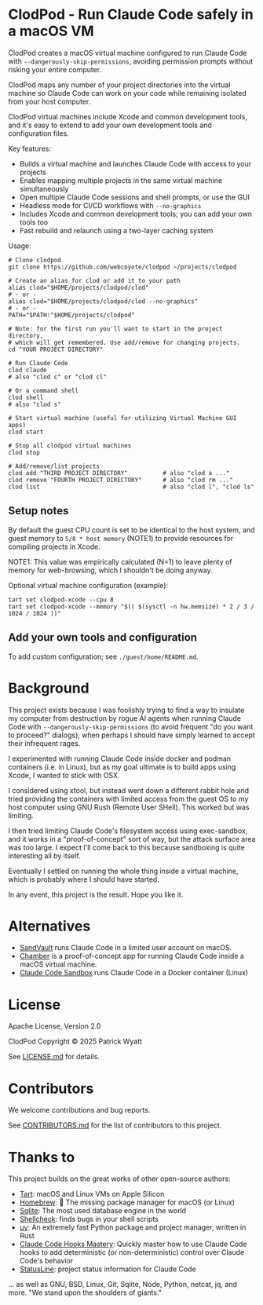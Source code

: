 # ClodPod - Run Claude Code safely in a macOS VM

ClodPod creates a macOS virtual machine configured to run Claude Code with `--dangerously-skip-permissions`, avoiding permission prompts without risking your entire computer.

ClodPod maps any number of your project directories into the virtual machine so Claude Code can work on your code while remaining isolated from your host computer.

ClodPod virtual machines include Xcode and common development tools, and it's easy to extend to add your own development tools and configuration files.

Key features:

- Builds a virtual machine and launches Claude Code with access to your projects
- Enables mapping multiple projects in the same virtual machine simultaneously
- Open multiple Claude Code sessions and shell prompts, or use the GUI
- Headless mode for CI/CD workflows with `--no-graphics`
- Includes Xcode and common development tools; you can add your own tools too
- Fast rebuild and relaunch using a two-layer caching system


Usage:

    # Clone clodpod
    git clone https://github.com/webcoyote/clodpod ~/projects/clodpod

    # Create an alias for clod or add it to your path
    alias clod="$HOME/projects/clodpod/clod"
    # - or -
    alias clod="$HOME/projects/clodpod/clod --no-graphics"
    # - or -
    PATH="$PATH:"$HOME/projects/clodpod"

    # Note: for the first run you'll want to start in the project directory,
    # which will get remembered. Use add/remove for changing projects.
    cd "YOUR PROJECT DIRECTORY"

    # Run Claude Code
    clod claude
    # also "clod c" or "clod cl"

    # Or a command shell
    clod shell
    # also "clod s"

    # Start virtual machine (useful for utilizing Virtual Machine GUI apps)
    clod start

    # Stop all clodpod virtual machines
    clod stop

    # Add/remove/list projects
    clod add "THIRD PROJECT DIRECTORY"          # also "clod a ..."
    clod remove "FOURTH PROJECT DIRECTORY"      # also "clod rm ..."
    clod list                                   # also "clod l", "clod ls"


## Setup notes

By default the guest CPU count is set to be identical to the host system, and guest memory to `5/8 * host memory` (NOTE1) to provide resources for compiling projects in Xcode.

NOTE1: This value was empirically calculated (N=1) to leave plenty of memory for web-browsing, which I shouldn't be doing anyway.

Optional virtual machine configuration (example):

    tart set clodpod-xcode --cpu 8
    tart set clodpod-xcode --memory "$(( $(sysctl -n hw.memsize) * 2 / 3 / 1024 / 1024 ))"


## Add your own tools and configuration

To add custom configuration; see `./guest/home/README.md`.


# Background

This project exists because I was foolishly trying to find a way to insulate my computer from destruction by rogue AI agents when running Claude Code with `--dangerously-skip-permissions` (to avoid frequent "do you want to proceed?" dialogs), when perhaps I should have simply learned to accept their infrequent rages.

I experimented with running Claude Code inside docker and podman containers (i.e. in Linux), but as my goal ultimate is to build apps using Xcode, I wanted to stick with OSX.

I considered using xtool, but instead went down a different rabbit hole and tried providing the containers with limited access from the guest OS to my host computer using GNU Rush (Remote User SHell). This worked but was limiting.

I then tried limiting Claude Code's filesystem access using exec-sandbox, and it works in a "proof-of-concept" sort of way, but the attack surface area was too large. I expect I'll come back to this because sandboxing is quite interesting all by itself.

Eventually I settled on running the whole thing inside a virtual machine, which is probably where I should have started.

In any event, this project is the result. Hope you like it.


# Alternatives

- [SandVault](https://github.com/webcoyote/sandvault) runs Claude Code in a limited user account on macOS.
- [Chamber](https://github.com/cirruslabs/chamber) is a proof-of-concept app for running Claude Code inside a macOS virtual machine.
- [Claude Code Sandbox](https://github.com/textcortex/claude-code-sandbox) runs Claude Code in a Docker container (Linux)

# License

Apache License, Version 2.0

ClodPod Copyright © 2025 Patrick Wyatt

See [LICENSE.md](LICENSE.md) for details.


# Contributors

We welcome contributions and bug reports.

See [CONTRIBUTORS.md](CONTRIBUTORS.md) for the list of contributors to this project.


# Thanks to

This project builds on the great works of other open-source authors:

- [Tart](https://tart.run): macOS and Linux VMs on Apple Silicon
- [Homebrew](https://brew.sh): 🍺 The missing package manager for macOS (or Linux)
- [Sqlite](https://sqlite.org): The most used database engine in the world
- [Shellcheck](https://www.shellcheck.net): finds bugs in your shell scripts
- [uv](https://docs.astral.sh/uv/): An extremely fast Python package and project manager, written in Rust
- [Claude Code Hooks Mastery](https://github.com/disler/claude-code-hooks-mastery): Quickly master how to use Claude Code hooks to add deterministic (or non-deterministic) control over Claude Code's behavior
- [StatusLine](https://gist.github.com/dhkts1/55709b1925b94aec55083dd1da9d8f39): project status information for Claude Code

... as well as GNU, BSD, Linux, Git, Sqlite, Node, Python, netcat, jq, and more. "We stand upon the shoulders of giants."
